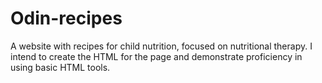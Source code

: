 # Odin-recipes
A website with recipes for child nutrition, focused on nutritional therapy.
I intend to create the HTML for the page and demonstrate proficiency in using basic HTML tools.